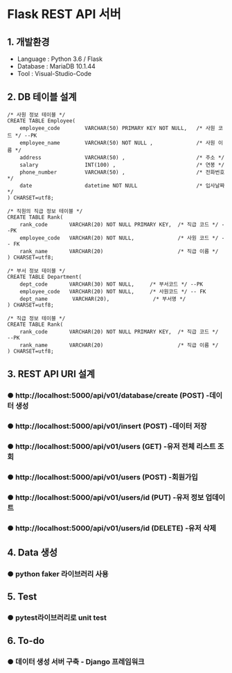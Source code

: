 # Flask REST API 서버 

## 1. 개발환경
- Language : Python 3.6 / Flask
- Database : MariaDB 10.1.44
- Tool : Visual-Studio-Code

## 2. DB 테이블 설계
```
/* 사원 정보 테이블 */
CREATE TABLE Employee(    
    employee_code        VARCHAR(50) PRIMARY KEY NOT NULL,   /* 사원 코드 */ --PK
    employee_name        VARCHAR(50) NOT NULL ,              /* 사원 이름 */
    address         	 VARCHAR(50) ,                       /* 주소 */	
	salary         	     INT(100) ,                       	 /* 연봉 */	
	phone_number         VARCHAR(50) ,                       /* 전화번호 */	
    date                 datetime NOT NULL                   /* 입사날짜 */    
) CHARSET=utf8;

```

```
/* 직원의 직급 정보 테이블 */
CREATE TABLE Rank(    
    rank_code       VARCHAR(20) NOT NULL PRIMARY KEY,  /* 직급 코드 */ --PK
	employee_code   VARCHAR(20) NOT NULL,			   /* 사원 코드 */ -- FK
    rank_name       VARCHAR(20)                        /* 직급 이름 */
) CHARSET=utf8;
```

```
/* 부서 정보 테이블 */
CREATE TABLE Department(
    dept_code      	VARCHAR(30) NOT NULL,     /* 부서코드 */ --PK
	employee_code	VARCHAR(20) NOT NULL,	  /* 사원코드 */ -- FK
    dept_name        VARCHAR(20),              /* 부서명 */    
) CHARSET=utf8;

```

```
/* 직급 정보 테이블 */
CREATE TABLE Rank(    
    rank_code       VARCHAR(20) NOT NULL PRIMARY KEY,  /* 직급 코드 */	--PK
    rank_name       VARCHAR(20)                        /* 직급 이름 */
) CHARSET=utf8;
```

## 3. REST API URI 설계
### ● http://localhost:5000/api/v01/database/create (POST) -데이터 생성
### ● http://localhost:5000/api/v01/insert          (POST) -데이터 저장

### ● http://localhost:5000/api/v01/users  		 (GET)    -유저 전체 리스트 조회
### ● http://localhost:5000/api/v01/users        (POST)   -회원가입
### ● http://localhost:5000/api/v01/users/id    (PUT)    -유저 정보 업데이트
### ● http://localhost:5000/api/v01/users/id    (DELETE) -유저 삭제

## 4. Data 생성
### ● python faker 라이브러리 사용

## 5. Test
### ● pytest라이브러리로 unit test

## 6. To-do
### ● 데이터 생성 서버 구축 - Django 프레임워크

